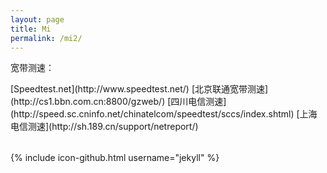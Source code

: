 ```yaml
---
layout: page
title: Mi
permalink: /mi2/
---
```


宽带测速：
<table>
<tr>[Speedtest.net](http://www.speedtest.net/)
<tr>[北京联通宽带测速](http://cs1.bbn.com.cn:8800/gzweb/)
<tr>[四川电信测速](http://speed.sc.cninfo.net/chinatelcom/speedtest/sccs/index.shtml)
<tr>[上海电信测速](http://sh.189.cn/support/netreport/)
</table>

{% include icon-github.html username="jekyll" %} 

